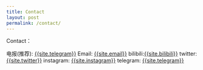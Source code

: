 ```yaml
---
title: Contact
layout: post
permalink: /contact/
---
```


Contact：

电报(推荐): <a href="mailto:{{site.email}}">{{site.telegram}}</a>
Email: <a href="mailto:{{site.email}}">{{site.email}}</a>
bilibili:<a href="mailto:{{site.email}}">{{site.bilibili}}</a>
twitter: <a href="mailto:{{site.email}}">{{site.twitter}}</a>
instagram: <a href="mailto:{{site.email}}">{{site.instagram}}</a>
telegram: <a href="mailto:{{site.email}}">{{site.telegram}}</a>